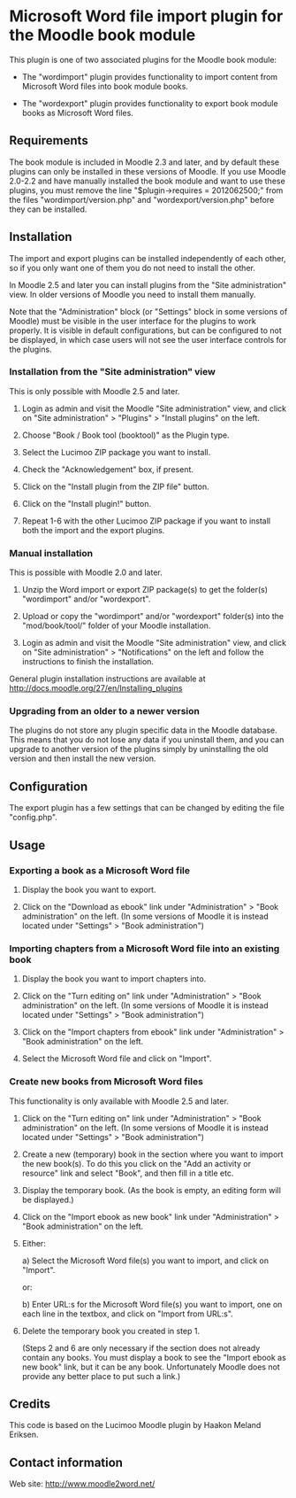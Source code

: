 # Microsoft Word file import plugin for the Moodle book module

This plugin is one of two associated plugins for the Moodle book module:

*   The "wordimport" plugin provides functionality to import
    content from Microsoft Word files into book module books.

*   The "wordexport" plugin provides functionality to export
    book module books as Microsoft Word files.


## Requirements

The book module is included in Moodle 2.3 and later, and by
default these plugins can only be installed in these versions
of Moodle. If you use Moodle 2.0-2.2 and have manually installed
the book module and want to use these plugins, you must remove
the line "$plugin->requires = 2012062500;" from the files
"wordimport/version.php" and "wordexport/version.php" before
they can be installed.


## Installation

The import and export plugins can be installed independently
of each other, so if you only want one of them you do not
need to install the other.

In Moodle 2.5 and later you can install plugins from the
"Site administration" view. In older versions of Moodle
you need to install them manually.

Note that the "Administration" block (or "Settings" block
in some versions of Moodle) must be visible in the
user interface for the plugins to work properly. It is
visible in default configurations, but can be configured
to not be displayed, in which case users will not see the
user interface controls for the plugins.

### Installation from the "Site administration" view

This is only possible with Moodle 2.5 and later.

1.  Login as admin and visit the Moodle
    "Site administration" view, and click on
    "Site administration" > "Plugins" > "Install plugins"
    on the left.

2.  Choose "Book / Book tool (booktool)" as the Plugin type.

3.  Select the Lucimoo ZIP package you want to install.

4.  Check the "Acknowledgement" box, if present.

5.  Click on the "Install plugin from the ZIP file" button.

6.  Click on the "Install plugin!" button.

7.  Repeat 1-6 with the other Lucimoo ZIP package if you
    want to install both the import and the export plugins.

### Manual installation

This is possible with Moodle 2.0 and later.

1.  Unzip the Word import or export ZIP package(s) to get the folder(s)
    "wordimport" and/or "wordexport".

2.  Upload or copy the "wordimport" and/or "wordexport"
    folder(s) into the "mod/book/tool/" folder of your
    Moodle installation.

3.  Login as admin and visit the Moodle
    "Site administration" view, and click on
    "Site administration" > "Notifications" on the left
    and follow the instructions to finish the installation.

General plugin installation instructions are available at
http://docs.moodle.org/27/en/Installing_plugins

### Upgrading from an older to a newer version

The plugins do not store any plugin specific data in the
Moodle database. This means that you do not lose any data if you
uninstall them, and you can upgrade to another version of the
plugins simply by uninstalling the old version and then
install the new version.


## Configuration

The export plugin has a few settings that can be changed by
editing the file "config.php".


## Usage

### Exporting a book as a Microsoft Word file

1.  Display the book you want to export.

2.  Click on the "Download as ebook" link under
    "Administration" > "Book administration" on the left.
    (In some versions of Moodle it is instead
    located under "Settings" > "Book administration")

### Importing chapters from a Microsoft Word file into an existing book

1.  Display the book you want to import chapters into.

2.  Click on the "Turn editing on" link under
    "Administration" > "Book administration" on the left.
    (In some versions of Moodle it is instead
    located under "Settings" > "Book administration")

3.  Click on the "Import chapters from ebook" link under
    "Administration" > "Book administration" on the left.

4.  Select the Microsoft Word file and click on "Import".

### Create new books from Microsoft Word files

This functionality is only available with Moodle 2.5 and later.

1.  Click on the "Turn editing on" link under
    "Administration" > "Book administration" on the left.
    (In some versions of Moodle it is instead
    located under "Settings" > "Book administration")

2.  Create a new (temporary) book in the section where
    you want to import the new book(s). To do this you
    click on the "Add an activity or resource" link and
    select "Book", and then fill in a title etc.

3.  Display the temporary book. (As the book is empty,
    an editing form will be displayed.)

4.  Click on the "Import ebook as new book" link under
    "Administration" > "Book administration" on the left.

5.  Either:

    a) Select the Microsoft Word file(s) you want to import,
       and click on "Import".

    or:

    b) Enter URL:s for the Microsoft Word file(s) you want to import,
       one on each line in the textbox, and click on
       "Import from URL:s".

6.  Delete the temporary book you created in step 1.

    (Steps 2 and 6 are only necessary if the section
    does not already contain any books. You must display
    a book to see the "Import ebook as new book" link,
    but it can be any book. Unfortunately Moodle does
    not provide any better place to put such a link.)


## Credits

This code is based on the Lucimoo Moodle plugin by Haakon Meland Eriksen.




## Contact information

Web site: http://www.moodle2word.net/

